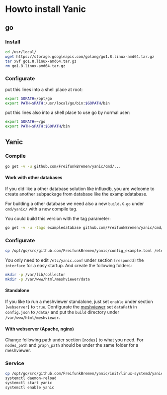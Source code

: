# Howto install Yanic

## go
### Install
```sh
cd /usr/local/
wget https://storage.googleapis.com/golang/go1.8.linux-amd64.tar.gz
tar xvf go1.8.linux-amd64.tar.gz
rm go1.8.linux-amd64.tar.gz
```

### Configurate
put this lines into a shell place at root:
```sh
export GOPATH=/opt/go
export PATH=$PATH:/usr/local/go/bin:$GOPATH/bin
```

put this lines also into a shell place to use go by normal user:
```sh
export GOPATH=~/go
export PATH=$PATH:$GOPATH/bin
```

## Yanic

### Compile
```sh
go get -v -u github.com/FreifunkBremen/yanic/cmd/...
```

#### Work with other databases
If you did like a other database solution like influxdb,
you are welcome to create another subpackage from database like the exampledatabase.

For building a other database we need also a new `build.X.go` under `cmd/yanic/` with a new compile tag.

You could build this version with the tag parameter:

```sh
go get -v -u -tags exampledatabase github.com/FreifunkBremen/yanic/cmd/...
```

### Configurate
```sh
cp /opt/go/src/github.com/FreifunkBremen/yanic/config_example.toml /etc/yanic.conf
```
You only need to edit `/etc/yanic.conf` under section `[respondd]` the `interface` for a easy startup.
And create the following folders:
```sh
mkdir -p /var/lib/collector
mkdir -p /var/www/html/meshviewer/data
```

#### Standalone
If you like to run a meshviewer standalone, just set `enable` under section `[webserver]` to `true`.
Configurate the [meshviewer](https://github.com/ffrgb/meshviewer) set `dataPath` in `config.json` to `/data/` and put the `build` directory under `/var/www/html/meshviewer`.

#### With webserver (Apache, nginx)
Change following path under section `[nodes]` to what you need.
For `nodes_path` and `graph_path` should be under the same folder for a meshviewer.

### Service
```bash
cp /opt/go/src/github.com/FreifunkBremen/yanic/init/linux-systemd/yanic.service /lib/systemd/system
systemctl daemon-reload
systemctl start yanic
systemctl enable yanic
```
